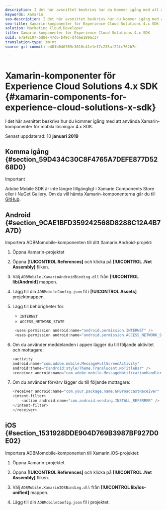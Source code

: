 ```yaml
---
description: I det här avsnittet beskrivs hur du kommer igång med att använda Xamarin-komponenter för mobila lösningar 4.x SDK.
keywords: Xamarin
seo-description: I det här avsnittet beskrivs hur du kommer igång med att använda Xamarin-komponenter för mobila lösningar 4.x SDK.
seo-title: Xamarin-komponenter för Experience Cloud Solutions 4.x SDK
solution: Marketing Cloud,Developer
title: Xamarin-komponenter för Experience Cloud Solutions 4.x SDK
uuid: e7a48107-bd0e-47d6-b49c-dfdae189ac37
translation-type: tm+mt
source-git-commit: e481b046769c3010c41e1e17c235af22fc762b7e

---
```



# Xamarin-komponenter för Experience Cloud Solutions 4.x SDK {#xamarin-components-for-experience-cloud-solutions-x-sdk}

I det här avsnittet beskrivs hur du kommer igång med att använda Xamarin-komponenter för mobila lösningar 4.x SDK.

Senast uppdaterad: 10 **januari 2019**

## Komma igång {#section_59D434C30C8F4765A7DEFE877D5268D0}

>[!IMPORTANT]
>
>Adobe Mobile SDK är inte längre tillgängligt i Xamarin Components Store eller i NuGet Gallery. Om du vill hämta Xamarin-komponenterna går du till [GitHub](https://github.com/Adobe-Marketing-Cloud/mobile-services).


## Android {#section_9CAE1BFD359242568D8288C12A4B7A7D}

Importera ADBMomobile-komponenten till ditt Xamarin.Android-projekt:

1. Öppna Xamarin-projektet

1. Öppna **[!UICONTROL References]** och klicka på **[!UICONTROL .Net Assembly]** fliken.

1. Välj `ADBMobile.XamarinAndroidBinding.dll` från **[!UICONTROL lib/Android]** mappen.

1. Lägg till din `ADBMobileConfig.json` fil i **[!UICONTROL Assets]** projektmappen.

1. Lägg till behörigheter för:

   * `INTERNET`
   * `ACCESS_NETWORK_STATE`

   ```java
    <uses-permission android:name="android.permission.INTERNET" />
    <uses-permission android:name="android.permission.ACCESS_NETWORK_STATE" />
   ```

1. Om du använder meddelanden i appen lägger du till följande aktivitet och mottagare:

   ```java
   <activity 
   android:name="com.adobe.mobile.MessageFullScreenActivity" 
   android:theme="@android:style/Theme.Translucent.NoTitleBar" />
   <receiver android:name="com.adobe.mobile.MessageNotificationHandler" />
   ```

1. Om du använder förvärv lägger du till följande mottagare:

   ```java
   <receiver android:name="com.your.package.name.GPBroadcastReceiver" android:exported="true">
   <intent-filter>
       <action android:name="com.android.vending.INSTALL_REFERRER" />
   </intent-filter>
   </receiver>
   ```

## iOS {#section_1531928DDE904D769B3987BF927D0E02}

Importera ADBMomobile-komponenten till Xamarin.iOS-projektet:

1. Öppna Xamarin-projektet.
1. Öppna **[!UICONTROL References]** och klicka på **[!UICONTROL .Net Assembly]** fliken.

1. Välj `ADBMobile.XamarinIOSBinding.dll` från **[!UICONTROL lib/ios-unified]** mappen.

1. Lägg till din `ADBMobileConfig.json` fil i projektet.


